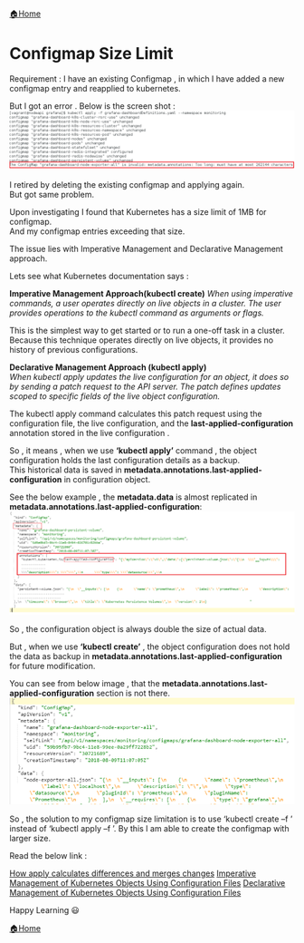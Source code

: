 [:house:Home](https://github.com/debbiswal/Articles)

# Configmap Size Limit
Requirement : I have an existing Configmap , in which I have added a new configmap entry and reapplied to kubernetes.  

But I got an error . Below is the screen shot :  
![](images/error.png)  

I retired by  deleting the existing configmap and applying again.   
But got same problem.  

Upon investigating I found that Kubernetes has a size limit of 1MB for configmap.  
And my configmap entries exceeding that size.  

The issue lies with Imperative Management and Declarative Management approach.  

Lets see what Kubernetes documentation says :  

**Imperative Management Approach(kubectl create)** 
*When using imperative commands, a user operates directly on live objects in a cluster. The user provides operations to the kubectl command as arguments or flags.*  

This is the simplest way to get started or to run a one-off task in a cluster. Because this technique operates directly on live objects, it provides no history of previous configurations.  

**Declarative Management Approach (kubectl apply)**  
*When kubectl apply updates the live configuration for an object, it does so by sending a patch request to the API server. 
The patch defines updates scoped to specific fields of the live object configuration.*   

The kubectl apply command calculates this patch request using the configuration file, the live configuration, and the **last-applied-configuration** annotation stored in the live configuration .  


So , it means , when we use **‘kubectl apply’** command , the object configuration holds the last configuration details as a backup.  
This historical data is saved in **metadata.annotations.last-applied-configuration** in configuration object.  

See the below example , the **metadata.data** is almost replicated in **metadata.annotations.last-applied-configuration**:  
![metadata](images/metadata.png)  

So , the configuration object is always double the size of actual data.  

But , when we use **‘kubectl create’** , the object configuration does not hold the data as backup in  **metadata.annotations.last-applied-configuration**  for future modification.  

You can see from below image , that the **metadata.annotations.last-applied-configuration** section is not there.  
![metadata](images/configmap.png)    

So , the solution to my configmap size limitation is to use ‘kubectl create –f <file>’  instead of  ‘kubectl apply –f <file>’.
By this I am able to create the configmap with larger size.

Read the below link :

[How apply calculates differences and merges changes](https://kubernetes.io/docs/concepts/overview/object-management-kubectl/declarative-config/#how-apply-calculates-differences-and-merges-changes)
[Imperative Management of Kubernetes Objects Using Configuration Files](https://kubernetes.io/docs/concepts/overview/object-management-kubectl/imperative-config/)
[Declarative Management of Kubernetes Objects Using Configuration Files](https://kubernetes.io/docs/concepts/overview/object-management-kubectl/declarative-config/)


Happy Learning :smiley:  

[:house:Home](https://github.com/debbiswal/Articles)
